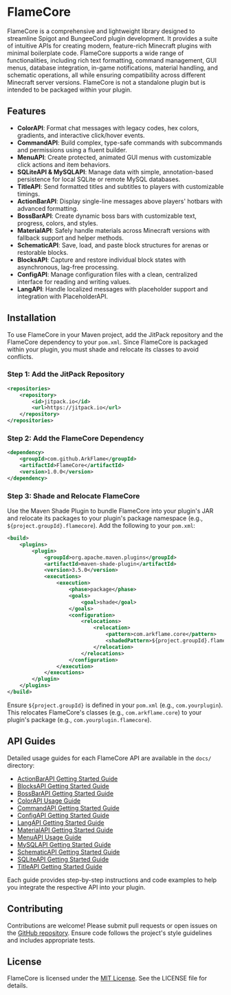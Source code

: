 # FlameCore

FlameCore is a comprehensive and lightweight library designed to streamline Spigot and BungeeCord plugin development. It provides a suite of intuitive APIs for creating modern, feature-rich Minecraft plugins with minimal boilerplate code. FlameCore supports a wide range of functionalities, including rich text formatting, command management, GUI menus, database integration, in-game notifications, material handling, and schematic operations, all while ensuring compatibility across different Minecraft server versions. FlameCore is not a standalone plugin but is intended to be packaged within your plugin.

## Features

- **ColorAPI**: Format chat messages with legacy codes, hex colors, gradients, and interactive click/hover events.
- **CommandAPI**: Build complex, type-safe commands with subcommands and permissions using a fluent builder.
- **MenuAPI**: Create protected, animated GUI menus with customizable click actions and item behaviors.
- **SQLiteAPI & MySQLAPI**: Manage data with simple, annotation-based persistence for local SQLite or remote MySQL databases.
- **TitleAPI**: Send formatted titles and subtitles to players with customizable timings.
- **ActionBarAPI**: Display single-line messages above players' hotbars with advanced formatting.
- **BossBarAPI**: Create dynamic boss bars with customizable text, progress, colors, and styles.
- **MaterialAPI**: Safely handle materials across Minecraft versions with fallback support and helper methods.
- **SchematicAPI**: Save, load, and paste block structures for arenas or restorable blocks.
- **BlocksAPI**: Capture and restore individual block states with asynchronous, lag-free processing.
- **ConfigAPI**: Manage configuration files with a clean, centralized interface for reading and writing values.
- **LangAPI**: Handle localized messages with placeholder support and integration with PlaceholderAPI.

## Installation

To use FlameCore in your Maven project, add the JitPack repository and the FlameCore dependency to your `pom.xml`. Since FlameCore is packaged within your plugin, you must shade and relocate its classes to avoid conflicts.

### Step 1: Add the JitPack Repository

```xml
<repositories>
    <repository>
        <id>jitpack.io</id>
        <url>https://jitpack.io</url>
    </repository>
</repositories>
```

### Step 2: Add the FlameCore Dependency

```xml
<dependency>
    <groupId>com.github.ArkFlame</groupId>
    <artifactId>FlameCore</artifactId>
    <version>1.0.0</version>
</dependency>
```

### Step 3: Shade and Relocate FlameCore

Use the Maven Shade Plugin to bundle FlameCore into your plugin's JAR and relocate its packages to your plugin's package namespace (e.g., `${project.groupId}.flamecore`). Add the following to your `pom.xml`:

```xml
<build>
    <plugins>
        <plugin>
            <groupId>org.apache.maven.plugins</groupId>
            <artifactId>maven-shade-plugin</artifactId>
            <version>3.5.0</version>
            <executions>
                <execution>
                    <phase>package</phase>
                    <goals>
                        <goal>shade</goal>
                    </goals>
                    <configuration>
                        <relocations>
                            <relocation>
                                <pattern>com.arkflame.core</pattern>
                                <shadedPattern>${project.groupId}.flamecore</shadedPattern>
                            </relocation>
                        </relocations>
                    </configuration>
                </execution>
            </executions>
        </plugin>
    </plugins>
</build>
```

Ensure `${project.groupId}` is defined in your `pom.xml` (e.g., `com.yourplugin`). This relocates FlameCore's classes (e.g., `com.arkflame.core`) to your plugin's package (e.g., `com.yourplugin.flamecore`).

## API Guides

Detailed usage guides for each FlameCore API are available in the `docs/` directory:

- [ActionBarAPI Getting Started Guide](docs/ActionBarAPI_Getting_Started_Guide.markdown)
- [BlocksAPI Getting Started Guide](docs/BlocksAPI_Getting_Started_Guide.markdown)
- [BossBarAPI Getting Started Guide](docs/BossBarAPI_Getting_Started_Guide.markdown)
- [ColorAPI Usage Guide](docs/ColorAPI_Usage_Guide.markdown)
- [CommandAPI Getting Started Guide](docs/CommandAPI_Getting_Started_Guide.markdown)
- [ConfigAPI Getting Started Guide](docs/ConfigAPI_Getting_Started_Guide.markdown)
- [LangAPI Getting Started Guide](docs/LangAPI_Getting_Started_Guide.markdown)
- [MaterialAPI Getting Started Guide](docs/MaterialAPI_Getting_Started_Guide.markdown)
- [MenuAPI Usage Guide](docs/MenuAPI_Usage_Guide.markdown)
- [MySQLAPI Getting Started Guide](docs/MySQLAPI_Getting_Started_Guide.markdown)
- [SchematicAPI Getting Started Guide](docs/SchematicAPI_Getting_Started_Guide.markdown)
- [SQLiteAPI Getting Started Guide](docs/SQLiteAPI_Getting_Started_Guide.markdown)
- [TitleAPI Getting Started Guide](docs/TitleAPI_Getting_Started_Guide.markdown)

Each guide provides step-by-step instructions and code examples to help you integrate the respective API into your plugin.

## Contributing

Contributions are welcome! Please submit pull requests or open issues on the [GitHub repository](https://github.com/ArkFlame/FlameCore). Ensure code follows the project's style guidelines and includes appropriate tests.

## License

FlameCore is licensed under the [MIT License](LICENSE). See the LICENSE file for details.